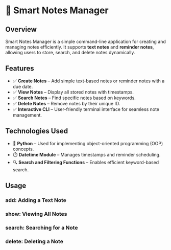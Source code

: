 # 📝 Smart Notes Manager

## Overview
Smart Notes Manager is a simple command-line application for creating and managing notes efficiently. It supports **text notes** and **reminder notes**, allowing users to store, search, and delete notes dynamically.

## Features
- ✅ **Create Notes** – Add simple text-based notes or reminder notes with a due date.  
- ✅ **View Notes** – Display all stored notes with timestamps.  
- ✅ **Search Notes** – Find specific notes based on keywords.  
- ✅ **Delete Notes** – Remove notes by their unique ID.  
- ✅ **Interactive CLI** – User-friendly terminal interface for seamless note management.  

## Technologies Used
- 🐍 **Python** – Used for implementing object-oriented programming (OOP) concepts.  
- ⏱️ **Datetime Module** – Manages timestamps and reminder scheduling.  
- 🔍 **Search and Filtering Functions** – Enables efficient keyword-based search. 
## Usage
### **add: Adding a Text Note**
### **show: Viewing All Notes**
### **search: Searching for a Note**
### **delete: Deleting a Note**





